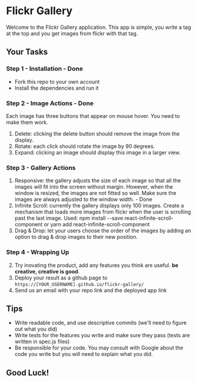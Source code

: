 # Flickr Gallery

Welcome to the Flickr Gallery application.
This app is simple, you write a tag at the top and you get images from flickr with that tag.

## Your Tasks

### Step 1 - Installation - Done
- Fork this repo to your own account
- Install the dependencies and run it

### Step 2 - Image Actions - Done
Each image has three buttons that appear on mouse hover. You need to make them work.
1. Delete: clicking the delete button should remove the image from the display.
2. Rotate: each click should rotate the image by 90 degrees.
3. Expand: clicking an image should display this image in a larger view.

### Step 3 - Gallery Actions
1. Responsive:  the gallery adjusts the size of each image so that all the images will fit into the screen without margin. However, when the window is resized, the images are not fitted so well. Make sure the images are always adjusted to the window width. - Done
2. Infinite Scroll: currently the gallery displays only 100 images. Create a mechanism that loads more images from flickr when the user is scrolling past the last image.
Used:
npm install --save react-infinite-scroll-component or yarn add react-infinite-scroll-component
3. Drag & Drop: let your users choose the order of the images by adding an option to drag & drop images to their new position.

### Step 4 - Wrapping Up
2. Try inovating the product, add any features you think are useful. **be creative, creative is good**.
3. Deploy your result as a github page to `https://[YOUR_USERNAME].github.io/flickr-gallery/`
4. Send us an email with your repo link and the deployed app link

## Tips
- Write readable code, and use descriptive commits (we'll need to figure out what you did)
- Write tests for the features you write and make sure they pass (tests are written in spec.js files)
- Be responsible for your code. You may consult with Google about the code you write but you will need to explain what you did.

## Good Luck!
